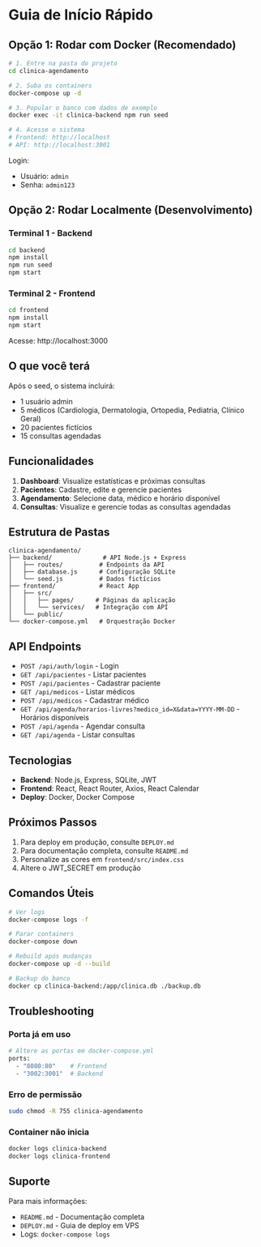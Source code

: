 # Guia de Início Rápido

## Opção 1: Rodar com Docker (Recomendado)

```bash
# 1. Entre na pasta do projeto
cd clinica-agendamento

# 2. Suba os containers
docker-compose up -d

# 3. Popular o banco com dados de exemplo
docker exec -it clinica-backend npm run seed

# 4. Acesse o sistema
# Frontend: http://localhost
# API: http://localhost:3001
```

Login:
- Usuário: `admin`
- Senha: `admin123`

## Opção 2: Rodar Localmente (Desenvolvimento)

### Terminal 1 - Backend
```bash
cd backend
npm install
npm run seed
npm start
```

### Terminal 2 - Frontend
```bash
cd frontend
npm install
npm start
```

Acesse: http://localhost:3000

## O que você terá

Após o seed, o sistema incluirá:
- 1 usuário admin
- 5 médicos (Cardiologia, Dermatologia, Ortopedia, Pediatria, Clínico Geral)
- 20 pacientes fictícios
- 15 consultas agendadas

## Funcionalidades

1. **Dashboard**: Visualize estatísticas e próximas consultas
2. **Pacientes**: Cadastre, edite e gerencie pacientes
3. **Agendamento**: Selecione data, médico e horário disponível
4. **Consultas**: Visualize e gerencie todas as consultas agendadas

## Estrutura de Pastas

```
clinica-agendamento/
├── backend/              # API Node.js + Express
│   ├── routes/          # Endpoints da API
│   ├── database.js      # Configuração SQLite
│   └── seed.js          # Dados fictícios
├── frontend/            # React App
│   ├── src/
│   │   ├── pages/      # Páginas da aplicação
│   │   └── services/   # Integração com API
│   └── public/
└── docker-compose.yml   # Orquestração Docker
```

## API Endpoints

- `POST /api/auth/login` - Login
- `GET /api/pacientes` - Listar pacientes
- `POST /api/pacientes` - Cadastrar paciente
- `GET /api/medicos` - Listar médicos
- `POST /api/medicos` - Cadastrar médico
- `GET /api/agenda/horarios-livres?medico_id=X&data=YYYY-MM-DD` - Horários disponíveis
- `POST /api/agenda` - Agendar consulta
- `GET /api/agenda` - Listar consultas

## Tecnologias

- **Backend**: Node.js, Express, SQLite, JWT
- **Frontend**: React, React Router, Axios, React Calendar
- **Deploy**: Docker, Docker Compose

## Próximos Passos

1. Para deploy em produção, consulte `DEPLOY.md`
2. Para documentação completa, consulte `README.md`
3. Personalize as cores em `frontend/src/index.css`
4. Altere o JWT_SECRET em produção

## Comandos Úteis

```bash
# Ver logs
docker-compose logs -f

# Parar containers
docker-compose down

# Rebuild após mudanças
docker-compose up -d --build

# Backup do banco
docker cp clinica-backend:/app/clinica.db ./backup.db
```

## Troubleshooting

### Porta já em uso
```bash
# Altere as portas em docker-compose.yml
ports:
  - "8080:80"    # Frontend
  - "3002:3001"  # Backend
```

### Erro de permissão
```bash
sudo chmod -R 755 clinica-agendamento
```

### Container não inicia
```bash
docker logs clinica-backend
docker logs clinica-frontend
```

## Suporte

Para mais informações:
- `README.md` - Documentação completa
- `DEPLOY.md` - Guia de deploy em VPS
- Logs: `docker-compose logs`
